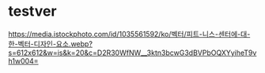 # testver

https://media.istockphoto.com/id/1035561592/ko/벡터/피트-니스-센터에-대-한-벡터-디자인-요소.webp?s=612x612&w=is&k=20&c=D2R30WfNW__3ktn3bcwG3dBVPbOQXYyiheT9vh1w004=
